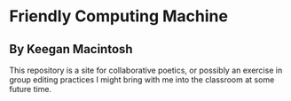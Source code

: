 # Friendly Computing Machine

## By Keegan Macintosh

This repository is a site for collaborative poetics, or possibly an exercise in group editing practices I might bring with me into the classroom at some future time.
